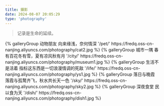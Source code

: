 ```yaml
---
title: 摄影
date: 2024-08-07 20:05:29
type: 'photography'
---
```


> 记录是生命的延续。

<div class="gallery-group-main">
{% galleryGroup 动物朋友 向来缘浅，奈何情深 '/pet/' https://fredq.oss-cn-nanjing.aliyuncs.com/photography/cat2.jpg %}
{% galleryGroup 城市一隅 春有百花冬有雪，夏有凉风秋有月 '/city/' https://fredq.oss-cn-nanjing.aliyuncs.com/photography/museum1.jpg %}
{% galleryGroup 生活不是活着 指标这东西是一切浪漫情调的死敌 '/life/' https://fredq.oss-cn-nanjing.aliyuncs.com/photography/ys1.jpg %}
{% galleryGroup 落日与晚霞 落霞与孤鹜齐飞，秋水共长天一色 '/sky/' https://fredq.oss-cn-nanjing.aliyuncs.com/photography/sky2.jpg %}
{% galleryGroup 深夜食堂 民以食为天 '/dish/' https://fredq.oss-cn-nanjing.aliyuncs.com/photography/dish1.jpg %}
</div>